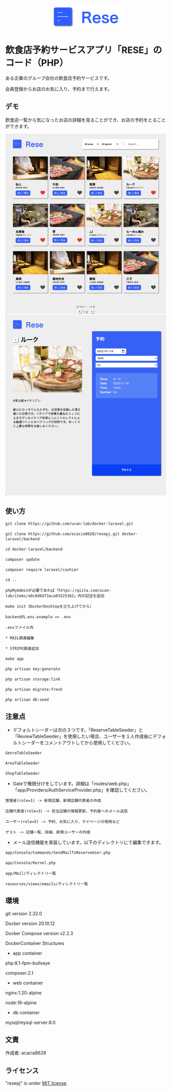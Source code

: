 <p align="center">
<img src="/public/image/rese-logo.png" height="80px">
</p>

# 飲食店予約サービスアプリ「RESE」のコード（PHP）

ある企業のグループ会社の飲食店予約サービスです。

会員登録からお店のお気に入り、予約まで行えます。

## デモ

飲食店一覧から気になったお店の詳細を見ることができ、お店の予約をとることができます。

![飲食店一覧](/public/image/demo-home.png)
![予約](/public/image/demo-reserve.png)

## 使い方

```
git clone https://github.com/ucan-lab/docker-laravel.git

git clone https://github.com/acacia8628/resepj.git docker-laravel/backend

cd docker-laravel/backend

composer update

composer require laravel/cashier

cd ..

phpMyAdminが必要であれば「https://qiita.com/ucan-lab/items/a0c8d6d73aca03325362」内の記述を追加

make init（DockerDesktopを立ち上げてから）

backend内.env.example => .env

.envファイル内

* MAIL関連編集

* STRIPE関連追加

make app

php artisan key:generate

php artisan storage:link

php artisan migrate:fresh

php artisan db:seed
```

## 注意点

* デフォルトシーダーは次の３つです。「ReserveTableSeeder」と「ReviewTableSeeder」を使用したい場合、ユーザーを１人作成後にデフォルトシーダーをコメントアウトしてから使用してください。

```
GenreTableSeeder

AreaTableSeeder

ShopTableSeeder
```

* Gateで権限分けをしています。詳細は「routes/web.php」「app/Providers/AuthServiceProvider.php」を確認してください。

```
管理者(role=1) -> 新規店舗、新規店舗代表者の作成

店舗代表者(role=3) -> 担当店舗の情報更新、予約者へのメール送信

ユーザー(role=5) -> 予約、お気に入り、マイページの使用など

ゲスト -> 店舗一覧、詳細、新規ユーザーの作成
```

* メール送信機能を実装しています。以下のディレクトリにて編集できます。

```
app/Console/Commands/SendMailToReserveUser.php

app/Console/Kernel.php

app/Mail/ディレクトリ一覧

resources/views/emails/ディレクトリ一覧
```

## 環境

git version 2.32.0

Docker version 20.10.12

Docker Compose version v2.2.3

DockerContainer Structures

* app container

php:8.1-fpm-bullseye

composer:2.1

* web container

nginx:1.20-alpine

node:16-alpine

* db container

mysql/mysql-server:8.0

## 文責

作成者: acacia8628

## ライセンス

"resepj" is under [MIT license](https://en.wikipedia.org/wiki/MIT_License).
